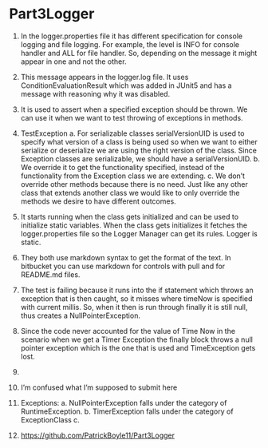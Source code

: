 # Part3Logger
1.	In the logger.properties file it has different specification for console logging and file logging. For example, the level is INFO for console handler and ALL for file handler. So, depending on the message it might appear in one and not the other.
2.	This message appears in the logger.log file. It uses ConditionEvaluationResult which was added in JUnit5 and has a message with reasoning why it was disabled.
3.	It is used to assert when a specified exception should be thrown. We can use it when we want to test throwing of exceptions in methods.
4.	TestException
a.	For serializable classes serialVersionUID is used to specify what version of a class is being used so when we want to either serialize or deserialize we are using the right version of the class. Since Exception classes are serializable, we should have a serialVersionUID.
b.	We override it to get the functionality specified, instead of the functionality from the Exception class we are extending.
c.	We don’t override other methods because there is no need. Just like any other class that extends another class we would like to only override the methods we desire to have different outcomes.
5.	It starts running when the class gets initialized and can be used to initialize static variables. When the class gets initializes it fetches the logger.properties file so the Logger Manager can get its rules. Logger is static.
6.	They both use markdown syntax to get the format of the text. In bitbucket you can use markdown for controls with pull and for README.md files.
7.	The test is failing because it runs into the if statement which throws an exception that is then caught, so it misses where timeNow is specified with current millis. So, when it then is run through finally it is still null, thus creates a NullPointerException.
8.	Since the code never accounted for the value of Time Now in the scenario when we get a Timer Exception the finally block throws a null pointer exception which is the one that is used and TimeException gets lost.
9.	
 
10.	I’m confused what I’m supposed to submit here
 
11.	Exceptions:
a.	NullPointerException falls under the category of RuntimeException.
b.	TimerException falls under the category of ExceptionClass
c.	 
12.	https://github.com/PatrickBoyle11/Part3Logger
